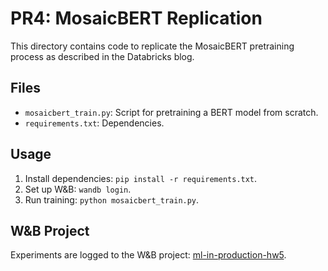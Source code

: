 # PR4: MosaicBERT Replication

This directory contains code to replicate the MosaicBERT pretraining process as described in the Databricks blog.

## Files
- `mosaicbert_train.py`: Script for pretraining a BERT model from scratch.
- `requirements.txt`: Dependencies.

## Usage
1. Install dependencies: `pip install -r requirements.txt`.
2. Set up W&B: `wandb login`.
3. Run training: `python mosaicbert_train.py`.

## W&B Project
Experiments are logged to the W&B project: [ml-in-production-hw5](https://wandb.ai/your-username/ml-in-production-hw5).